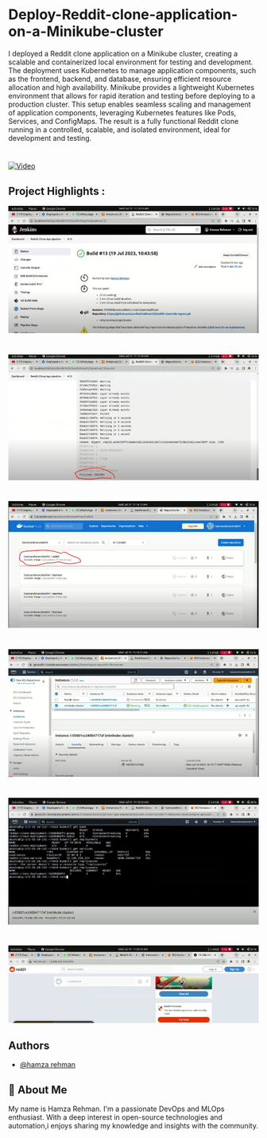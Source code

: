 
# Deploy-Reddit-clone-application-on-a-Minikube-cluster

I deployed a Reddit clone application on a Minikube cluster, creating a scalable and containerized local environment for testing and development. The deployment uses Kubernetes to manage application components, such as the frontend, backend, and database, ensuring efficient resource allocation and high availability. Minikube provides a lightweight Kubernetes environment that allows for rapid iteration and testing before deploying to a production cluster. This setup enables seamless scaling and management of application components, leveraging Kubernetes features like Pods, Services, and ConfigMaps. The result is a fully functional Reddit clone running in a controlled, scalable, and isolated environment, ideal for development and testing.

# 

[![Video](https://img.shields.io/badge/YouTube-FF0000?style=for-the-badge&logo=youtube&logoColor=white)](https://www.youtube.com/watch?v=2sQwC3l5XdU)





## Project Highlights :


![App Screenshot](https://github.com/masterwithhamza/Deploy-Reddit-clone-application-on-a-Minikube-cluster-/blob/main/images/p1.png?raw=true)

# 
# 
![App Screenshot](https://github.com/masterwithhamza/Deploy-Reddit-clone-application-on-a-Minikube-cluster-/blob/main/images/p2.png?raw=true)
# 
# 

![App Screenshot](https://github.com/masterwithhamza/Deploy-Reddit-clone-application-on-a-Minikube-cluster-/blob/main/images/p3.png?raw=true)
# 
# 
![App Screenshot](https://github.com/masterwithhamza/Deploy-Reddit-clone-application-on-a-Minikube-cluster-/blob/main/images/p4.png?raw=true)
# 
# 
![App Screenshot](https://github.com/masterwithhamza/Deploy-Reddit-clone-application-on-a-Minikube-cluster-/blob/main/images/p5.png?raw=true)
# 
# 
![App Screenshot](https://github.com/masterwithhamza/Deploy-Reddit-clone-application-on-a-Minikube-cluster-/blob/main/images/p6.png?raw=true)





## Authors

- [@hamza rehman](https://www.linkedin.com/in/hamzarehman4/)


## 🚀 About Me
My name is Hamza Rehman. I'm a passionate DevOps and MLOps enthusiast. With a deep interest in open-source technologies and automation,i enjoys sharing my knowledge and insights with the community.


